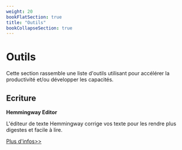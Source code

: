 ```yaml
---
weight: 20
bookFlatSection: true
title: "Outils"
bookCollapseSection: true
---
```


# Outils


Cette section rassemble une liste d'outils utilisant pour accélérer la productivité et/ou développer les capacités.


## Ecriture

**Hemmingway Editor**

L'éditeur de texte Hemmingway corrige vos texte pour les rendre plus digestes et facile à lire.

[Plus d'infos>>](/docs/tools/hemmingwayapp)
